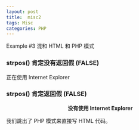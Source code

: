 ```yaml
---
layout: post
title:  misc2
tags: Misc
categories: PHP
---
```

Example #3 混和 HTML 和 PHP 模式

<?php
if (strpos($_SERVER['HTTP_USER_AGENT'], 'MSIE') !== FALSE) {
?>
<h3>strpos() 肯定没有返回假 (FALSE)</h3>
<p>正在使用 Internet Explorer</p>
<?php
} else {
?>
<h3>strpos() 肯定返回假 (FALSE)</h3>
<center><b>没有使用 Internet Explorer</b></center>
<?php
}
?>



我们跳出了 PHP 模式来直接写 HTML 代码。

   


